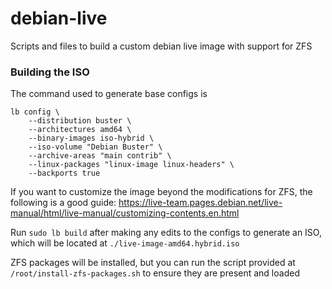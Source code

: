 # debian-live

Scripts and files to build a custom debian live image with support for ZFS

### Building the ISO

The command used to generate base configs is

```
lb config \
    --distribution buster \
    --architectures amd64 \
    --binary-images iso-hybrid \
    --iso-volume "Debian Buster" \
    --archive-areas "main contrib" \
    --linux-packages "linux-image linux-headers" \
    --backports true
```

If you want to customize the image beyond the modifications for ZFS, the following is a good guide: https://live-team.pages.debian.net/live-manual/html/live-manual/customizing-contents.en.html

Run `sudo lb build` after making any edits to the configs to generate an ISO, which will be located at `./live-image-amd64.hybrid.iso`

ZFS packages will be installed, but you can run the script provided at `/root/install-zfs-packages.sh` to ensure they are present and loaded